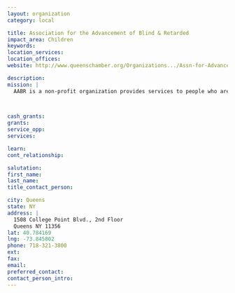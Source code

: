 ```yaml
---
layout: organization
category: local

title: Association for the Advancement of Blind & Retarded
impact_area: Children
keywords: 
location_services: 
location_offices: 
website: http://www.queenschamber.org/Organizations.../Assn-for-Advancement-of-Bli

description: 
mission: |
  AABR is a non-profit organization provides services to people who are blind and mentally retarded or who have autism in the New York Metropolitan area.

  

cash_grants: 
grants: 
service_opp: 
services: 

learn: 
cont_relationship: 

salutation: 
first_name: 
last_name: 
title_contact_person: 

city: Queens
state: NY
address: |
  1508 College Point Blvd., 2nd Floor     
  Queens NY 11356
lat: 40.784169
lng: -73.845802
phone: 718-321-3800
ext: 
fax: 
email: 
preferred_contact: 
contact_person_intro: 
---
```

